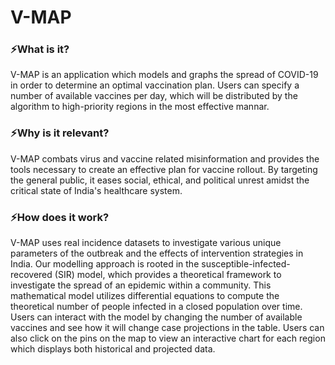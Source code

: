 # V-MAP

### ⚡What is it?
V-MAP is an application which models and graphs the spread of COVID-19 in order to determine an optimal vaccination plan. Users can specify a number of available vaccines per day, which will be distributed by the algorithm to high-priority regions in the most effective mannar.

### ⚡Why is it relevant? 
V-MAP combats virus and vaccine related misinformation and provides the tools necessary to create an effective plan for vaccine rollout. By targeting the general public, it eases social, ethical, and political unrest amidst the critical state of India's healthcare system.

### ⚡How does it work?
V-MAP uses real incidence datasets to investigate various unique parameters of the outbreak and the effects of intervention strategies in India. Our modelling approach is rooted in the susceptible-infected-recovered (SIR) model, which provides a theoretical framework to investigate the spread of an epidemic within a community. This mathematical model utilizes differential equations to compute the theoretical number of people infected in a closed population over time. Users can interact with the model by changing the number of available vaccines and see how it will change case projections in the table. Users can also click on the pins on the map to view an interactive chart for each region which displays both historical and projected data.
